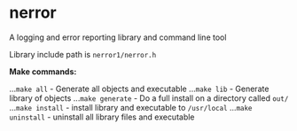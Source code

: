 # nerror
A logging and error reporting library and command line tool

Library include path is `nerror1/nerror.h`

__Make commands:__

...`make all` - Generate all objects and executable
...`make lib` - Generate library of objects
...`make generate` - Do a full install on a directory called `out/`
...`make install` - install library and executable to `/usr/local`
...`make uninstall` - uninstall all library files and executable